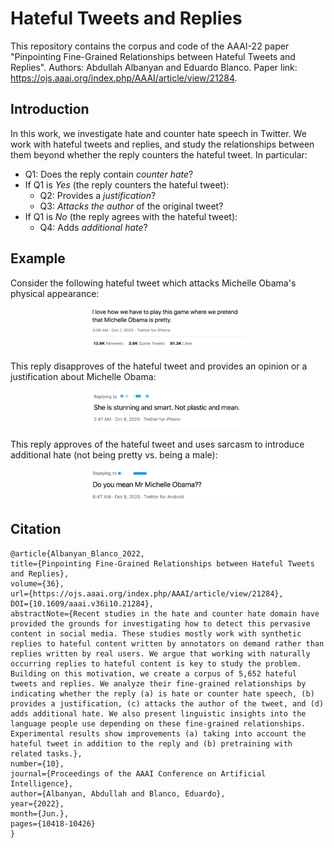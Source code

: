 # Hateful Tweets and Replies

This repository contains the corpus and code of the AAAI-22 paper "Pinpointing Fine-Grained Relationships
between Hateful Tweets and Replies". Authors: Abdullah Albanyan and Eduardo Blanco.
Paper link: https://ojs.aaai.org/index.php/AAAI/article/view/21284.

## Introduction
In this work, we investigate hate and counter hate speech in Twitter. We work with hateful tweets and replies, and study the relationships between them beyond whether the reply counters the hateful tweet. In particular:

* Q1: Does the reply contain _counter hate_?
* If Q1 is _Yes_ (the reply counters the hateful tweet):
   * Q2: Provides a _justification_?
   * Q3: _Attacks the author_ of the original tweet?
* If Q1 is _No_ (the reply agrees with the hateful tweet):
   * Q4: Adds _additional hate_?



## Example

Consider the following hateful tweet which attacks Michelle Obama's physical appearance:
<p align="center">
 <kbd>
<img  src="docs/figs/tweet.png" width=50% height=50%>
  </kbd>
</p>

This reply disapproves of the hateful tweet and provides an opinion or a justification about Michelle Obama:
<p align="center">
 <kbd>
<img src="docs/figs/reply1.png" width=50% height=50%>
  </kbd>
</p>

This reply approves of the hateful tweet and uses sarcasm to introduce additional hate (not being pretty vs. being a male):
<p align="center">
  <kbd>
<img src="docs/figs/reply2.png" width=50% height=50%>
  </kbd>
</p>

<!-- ****************************************************************************************** -->
## Citation

```
@article{Albanyan_Blanco_2022, 
title={Pinpointing Fine-Grained Relationships between Hateful Tweets and Replies}, 
volume={36}, 
url={https://ojs.aaai.org/index.php/AAAI/article/view/21284}, 
DOI={10.1609/aaai.v36i10.21284}, 
abstractNote={Recent studies in the hate and counter hate domain have provided the grounds for investigating how to detect this pervasive content in social media. These studies mostly work with synthetic replies to hateful content written by annotators on demand rather than replies written by real users. We argue that working with naturally occurring replies to hateful content is key to study the problem. Building on this motivation, we create a corpus of 5,652 hateful tweets and replies. We analyze their fine-grained relationships by indicating whether the reply (a) is hate or counter hate speech, (b) provides a justification, (c) attacks the author of the tweet, and (d) adds additional hate. We also present linguistic insights into the language people use depending on these fine-grained relationships. Experimental results show improvements (a) taking into account the hateful tweet in addition to the reply and (b) pretraining with related tasks.}, 
number={10}, 
journal={Proceedings of the AAAI Conference on Artificial Intelligence}, 
author={Albanyan, Abdullah and Blanco, Eduardo}, 
year={2022}, 
month={Jun.}, 
pages={10418-10426} 
}
```
